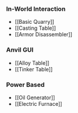 ### In-World Interaction
- [[Basic Quarry]]
- [[Casting Table]]
- [[Armor Disassembler]]

### Anvil GUI
- [[Alloy Table]]
- [[Tinker Table]]

### Power Based
- [[Oil Generator]]
- [[Electric Furnace]]